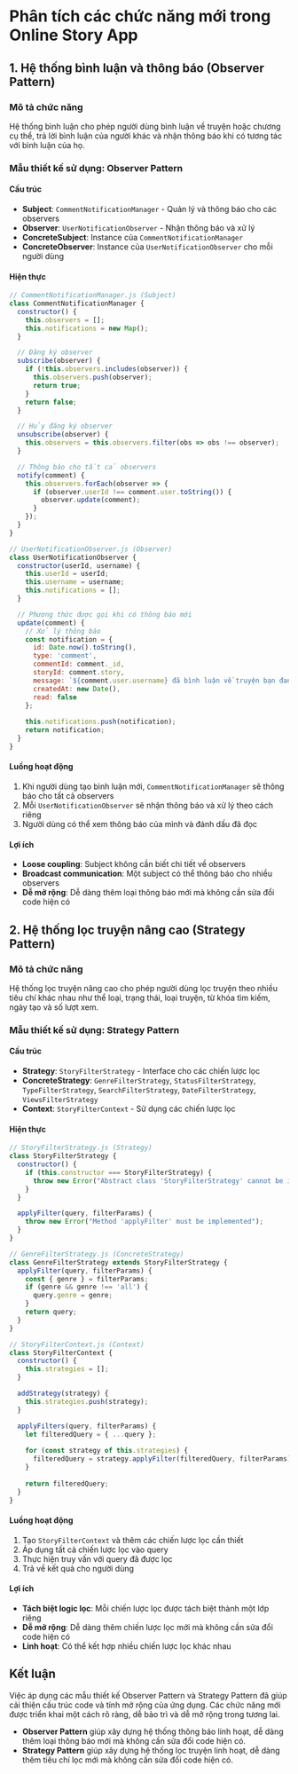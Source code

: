 # Phân tích các chức năng mới trong Online Story App

## 1. Hệ thống bình luận và thông báo (Observer Pattern)

### Mô tả chức năng
Hệ thống bình luận cho phép người dùng bình luận về truyện hoặc chương cụ thể, trả lời bình luận của người khác và nhận thông báo khi có tương tác với bình luận của họ.

### Mẫu thiết kế sử dụng: Observer Pattern

#### Cấu trúc
- **Subject**: `CommentNotificationManager` - Quản lý và thông báo cho các observers
- **Observer**: `UserNotificationObserver` - Nhận thông báo và xử lý
- **ConcreteSubject**: Instance của `CommentNotificationManager`
- **ConcreteObserver**: Instance của `UserNotificationObserver` cho mỗi người dùng

#### Hiện thực
```javascript
// CommentNotificationManager.js (Subject)
class CommentNotificationManager {
  constructor() {
    this.observers = [];
    this.notifications = new Map();
  }

  // Đăng ký observer
  subscribe(observer) {
    if (!this.observers.includes(observer)) {
      this.observers.push(observer);
      return true;
    }
    return false;
  }

  // Hủy đăng ký observer
  unsubscribe(observer) {
    this.observers = this.observers.filter(obs => obs !== observer);
  }

  // Thông báo cho tất cả observers
  notify(comment) {
    this.observers.forEach(observer => {
      if (observer.userId !== comment.user.toString()) {
        observer.update(comment);
      }
    });
  }
}

// UserNotificationObserver.js (Observer)
class UserNotificationObserver {
  constructor(userId, username) {
    this.userId = userId;
    this.username = username;
    this.notifications = [];
  }

  // Phương thức được gọi khi có thông báo mới
  update(comment) {
    // Xử lý thông báo
    const notification = {
      id: Date.now().toString(),
      type: 'comment',
      commentId: comment._id,
      storyId: comment.story,
      message: `${comment.user.username} đã bình luận về truyện bạn đang theo dõi`,
      createdAt: new Date(),
      read: false
    };
    
    this.notifications.push(notification);
    return notification;
  }
}
```

#### Luồng hoạt động
1. Khi người dùng tạo bình luận mới, `CommentNotificationManager` sẽ thông báo cho tất cả observers
2. Mỗi `UserNotificationObserver` sẽ nhận thông báo và xử lý theo cách riêng
3. Người dùng có thể xem thông báo của mình và đánh dấu đã đọc

#### Lợi ích
- **Loose coupling**: Subject không cần biết chi tiết về observers
- **Broadcast communication**: Một subject có thể thông báo cho nhiều observers
- **Dễ mở rộng**: Dễ dàng thêm loại thông báo mới mà không cần sửa đổi code hiện có

## 2. Hệ thống lọc truyện nâng cao (Strategy Pattern)

### Mô tả chức năng
Hệ thống lọc truyện nâng cao cho phép người dùng lọc truyện theo nhiều tiêu chí khác nhau như thể loại, trạng thái, loại truyện, từ khóa tìm kiếm, ngày tạo và số lượt xem.

### Mẫu thiết kế sử dụng: Strategy Pattern

#### Cấu trúc
- **Strategy**: `StoryFilterStrategy` - Interface cho các chiến lược lọc
- **ConcreteStrategy**: `GenreFilterStrategy`, `StatusFilterStrategy`, `TypeFilterStrategy`, `SearchFilterStrategy`, `DateFilterStrategy`, `ViewsFilterStrategy`
- **Context**: `StoryFilterContext` - Sử dụng các chiến lược lọc

#### Hiện thực
```javascript
// StoryFilterStrategy.js (Strategy)
class StoryFilterStrategy {
  constructor() {
    if (this.constructor === StoryFilterStrategy) {
      throw new Error("Abstract class 'StoryFilterStrategy' cannot be instantiated directly");
    }
  }

  applyFilter(query, filterParams) {
    throw new Error("Method 'applyFilter' must be implemented");
  }
}

// GenreFilterStrategy.js (ConcreteStrategy)
class GenreFilterStrategy extends StoryFilterStrategy {
  applyFilter(query, filterParams) {
    const { genre } = filterParams;
    if (genre && genre !== 'all') {
      query.genre = genre;
    }
    return query;
  }
}

// StoryFilterContext.js (Context)
class StoryFilterContext {
  constructor() {
    this.strategies = [];
  }

  addStrategy(strategy) {
    this.strategies.push(strategy);
  }

  applyFilters(query, filterParams) {
    let filteredQuery = { ...query };
    
    for (const strategy of this.strategies) {
      filteredQuery = strategy.applyFilter(filteredQuery, filterParams);
    }
    
    return filteredQuery;
  }
}
```

#### Luồng hoạt động
1. Tạo `StoryFilterContext` và thêm các chiến lược lọc cần thiết
2. Áp dụng tất cả chiến lược lọc vào query
3. Thực hiện truy vấn với query đã được lọc
4. Trả về kết quả cho người dùng

#### Lợi ích
- **Tách biệt logic lọc**: Mỗi chiến lược lọc được tách biệt thành một lớp riêng
- **Dễ mở rộng**: Dễ dàng thêm chiến lược lọc mới mà không cần sửa đổi code hiện có
- **Linh hoạt**: Có thể kết hợp nhiều chiến lược lọc khác nhau

## Kết luận

Việc áp dụng các mẫu thiết kế Observer Pattern và Strategy Pattern đã giúp cải thiện cấu trúc code và tính mở rộng của ứng dụng. Các chức năng mới được triển khai một cách rõ ràng, dễ bảo trì và dễ mở rộng trong tương lai.

- **Observer Pattern** giúp xây dựng hệ thống thông báo linh hoạt, dễ dàng thêm loại thông báo mới mà không cần sửa đổi code hiện có.
- **Strategy Pattern** giúp xây dựng hệ thống lọc truyện linh hoạt, dễ dàng thêm tiêu chí lọc mới mà không cần sửa đổi code hiện có.
